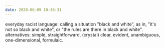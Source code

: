 ```yaml
---
date: 2020-06-09 10:38:31
---
```

everyday racist language: calling a situation "black and white", as in, "it's not so black and white", or "the rules are there in black and white".
alternatives: simple, straightforward, (crystal) clear, evident, unambiguous, one-dimensional, formulaic.
